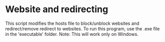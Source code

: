 # Website and redirecting 
This script modifies the hosts file to block/unblock websites and redirect/remove redirect to websites.
To run this program, use the .exe file in the 'executable' folder.
Note:
  This will work only on Windows.
